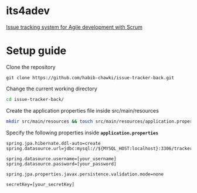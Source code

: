 # its4adev

[Issue tracking system for Agile development with Scrum](https://github.com/habib-chawki/issue-tracker-front#its4adev)

# Setup guide

Clone the repository

```git
git clone https://github.com/habib-chawki/issue-tracker-back.git
```

Change the current working directory

```bash
cd issue-tracker-back/
```

Create the application properties file inside src/main/resources

```bash
mkdir src/main/resources && touch src/main/resources/application.properties
```

Specify the following properties inside **`application.properties`**

```
spring.jpa.hibernate.ddl-auto=create
spring.datasource.url=jdbc:mysql://${MYSQL_HOST:localhost}:3306/trackerdb

spring.datasource.username=[your_username]
spring.datasource.password=[your_password]

spring.jpa.properties.javax.persistence.validation.mode=none

secretKey=[your_secretKey]
```
